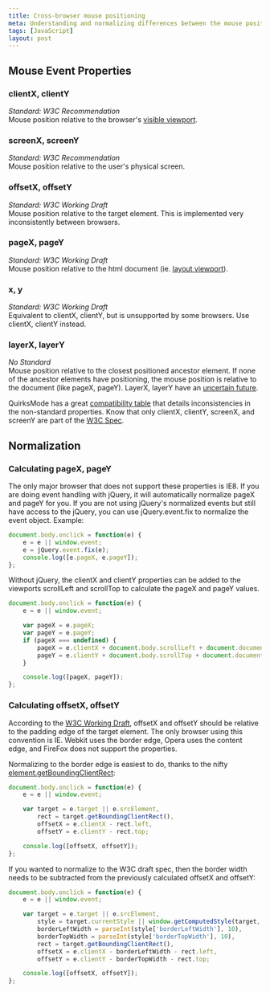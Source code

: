 ```yaml
---
title: Cross-browser mouse positioning
meta: Understanding and normalizing differences between the mouse position event properties between browsers.
tags: [JavaScript]
layout: post
---
```


## Mouse Event Properties

### clientX, clientY
*Standard: W3C Recommendation*<br/>
Mouse position relative to the browser's [visible viewport](http://www.quirksmode.org/mobile/viewports2.html).

### screenX, screenY
*Standard: W3C Recommendation*<br/>
Mouse position relative to the user's physical screen.

### offsetX, offsetY
*Standard: W3C Working Draft*<br/>
Mouse position relative to the target element. This is implemented very inconsistently between browsers.

### pageX, pageY
*Standard: W3C Working Draft*<br/>
Mouse position relative to the html document (ie. [layout viewport](http://www.quirksmode.org/mobile/viewports2.html)).

### x, y
*Standard: W3C Working Draft*<br/>
Equivalent to clientX, clientY, but is unsupported by some browsers.  Use clientX, clientY instead.

### layerX, layerY
*No Standard*<br/>
Mouse position relative to the closest positioned ancestor element.  If none of the ancestor elements have positioning, the mouse position is relative to the document (like pageX, pageY). LayerX, layerY have an [uncertain future](https://bugs.webkit.org/show_bug.cgi?id=21868#c21).

QuirksMode has a great [compatibility table](http://www.quirksmode.org/dom/w3c_cssom.html#mousepos) that details inconsistencies in the non-standard properties. Know that only clientX, clientY, screenX, and screenY are part of the [W3C Spec](http://www.w3.org/TR/DOM-Level-3-Events/).

## Normalization

### Calculating pageX, pageY

The only major browser that does not support these properties is IE8. If you are doing event handling with jQuery, it will automatically normalize pageX and pageY for you.  If you are not using jQuery's normalized events but still have access to the jQuery, you can use jQuery.event.fix to normalize the event object.  Example:

````javascript
document.body.onclick = function(e) {
	e = e || window.event;
	e = jQuery.event.fix(e);
	console.log([e.pageX, e.pageY]);
};
````

Without jQuery, the clientX and clientY properties can be added to the viewports scrollLeft and scrollTop to calculate the pageX and pageY values.

````javascript
document.body.onclick = function(e) {
	e = e || window.event;

	var pageX = e.pageX;
	var pageY = e.pageY;
	if (pageX === undefined) {
		pageX = e.clientX + document.body.scrollLeft + document.documentElement.scrollLeft;
		pageY = e.clientY + document.body.scrollTop + document.documentElement.scrollTop;
	}

	console.log([pageX, pageY]);
};
````

### Calculating offsetX, offsetY

According to the [W3C Working Draft](http://www.w3.org/TR/cssom-view/#extensions-to-the-mouseevent-interface), offsetX and offsetY should be relative to the padding edge of the target element.  The only browser using this convention is IE.  Webkit uses the border edge, Opera uses the content edge, and FireFox does not support the properties.

Normalizing to the border edge is easiest to do, thanks to the nifty [element.getBoundingClientRect](https://developer.mozilla.org/en-US/docs/DOM/element.getBoundingClientRect):

````javascript
document.body.onclick = function(e) {
	e = e || window.event;

	var target = e.target || e.srcElement,
		rect = target.getBoundingClientRect(),
		offsetX = e.clientX - rect.left,
		offsetY = e.clientY - rect.top;

	console.log([offsetX, offsetY]);
};
````

If you wanted to normalize to the W3C draft spec, then the border width needs to be subtracted from the previously calculated offsetX and offsetY:

````javascript
document.body.onclick = function(e) {
    e = e || window.event;

    var target = e.target || e.srcElement,
        style = target.currentStyle || window.getComputedStyle(target, null),
        borderLeftWidth = parseInt(style['borderLeftWidth'], 10),
        borderTopWidth = parseInt(style['borderTopWidth'], 10),
        rect = target.getBoundingClientRect(),
        offsetX = e.clientX - borderLeftWidth - rect.left,
        offsetY = e.clientY - borderTopWidth - rect.top;

    console.log([offsetX, offsetY]);
};
````